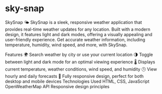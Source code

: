# sky-snap
SkySnap 🌤️
SkySnap is a sleek, responsive weather application that provides real-time weather updates for any location. Built with a modern design, it features light and dark modes, offering a visually appealing and user-friendly experience. Get accurate weather information, including temperature, humidity, wind speed, and more, with SkySnap.

Features
🌍 Search weather by city or use your current location
🌗 Toggle between light and dark mode for an optimal viewing experience
🌡️ Displays current temperature, weather conditions, wind speed, and humidity
🕒 View hourly and daily forecasts
📱 Fully responsive design, perfect for both desktop and mobile devices
Technologies Used
HTML, CSS, JavaScript
OpenWeatherMap API
Responsive design principles
